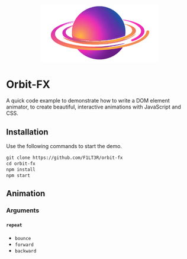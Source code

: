 <p align="center"><img width="320px" src="./public/img/orbit-fx-logo-transparent.png" /></p >

# Orbit-FX

A quick code example to demonstrate how to write a DOM element animator, to create beautiful, interactive animations with JavaScript and CSS.

## Installation

Use the following commands to start the demo.

```shell
git clone https://github.com/F1LT3R/orbit-fx
cd orbit-fx
npm install
npm start
```

## Animation

### Arguments

#### `repeat`

- `bounce`
- `forward`
- `backward`